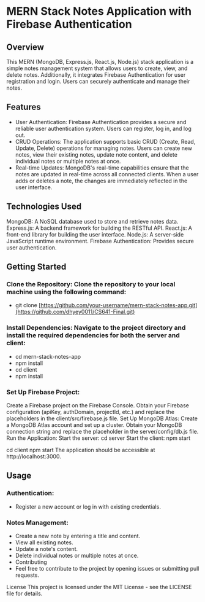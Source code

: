 # MERN Stack Notes Application with Firebase Authentication
## Overview
This MERN (MongoDB, Express.js, React.js, Node.js) stack application is a simple notes management system that allows users to create, view, and delete notes. Additionally, it integrates Firebase Authentication for user registration and login. Users can securely authenticate and manage their notes.
## Features
- User Authentication: Firebase Authentication provides a secure and reliable user authentication system. Users can register, log in, and log out.
- CRUD Operations: The application supports basic CRUD (Create, Read, Update, Delete) operations for managing notes. Users can create new notes, view their existing notes, update note content, and delete individual notes or multiple notes at once.
- Real-time Updates: MongoDB's real-time capabilities ensure that the notes are updated in real-time across all connected clients. When a user adds or deletes a note, the changes are immediately reflected in the user interface.

## Technologies Used
MongoDB: A NoSQL database used to store and retrieve notes data.
Express.js: A backend framework for building the RESTful API.
React.js: A front-end library for building the user interface.
Node.js: A server-side JavaScript runtime environment.
Firebase Authentication: Provides secure user authentication.

## Getting Started
### Clone the Repository: Clone the repository to your local machine using the following command:
  - git clone [https://github.com/your-username/mern-stack-notes-app.git](https://github.com/dhyey0011/CS641-Final.git)
### Install Dependencies: Navigate to the project directory and install the required dependencies for both the server and client:
  - cd mern-stack-notes-app
  - npm install
  - cd client
  - npm install
###  Set Up Firebase Project:

Create a Firebase project on the Firebase Console.
Obtain your Firebase configuration (apiKey, authDomain, projectId, etc.) and replace the placeholders in the client/src/firebase.js file.
Set Up MongoDB Atlas:
Create a MongoDB Atlas account and set up a cluster.
Obtain your MongoDB connection string and replace the placeholder in the server/config/db.js file.
Run the Application:
Start the server: cd server
Start the client: npm start

cd client
npm start
The application should be accessible at http://localhost:3000.

## Usage
### Authentication:
  - Register a new account or log in with existing credentials.
### Notes Management:
  - Create a new note by entering a title and content.
  - View all existing notes.
  - Update a note's content.
  - Delete individual notes or multiple notes at once.
  - Contributing
  - Feel free to contribute to the project by opening issues or submitting pull requests.

License
This project is licensed under the MIT License - see the LICENSE file for details.
